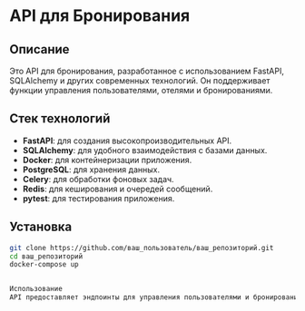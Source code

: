 # API для Бронирования

## Описание
Это API для бронирования, разработанное с использованием FastAPI, SQLAlchemy и других современных технологий. Он поддерживает функции управления пользователями, отелями и бронированиями.

## Стек технологий
- **FastAPI**: для создания высокопроизводительных API.
- **SQLAlchemy**: для удобного взаимодействия с базами данных.
- **Docker**: для контейнеризации приложения.
- **PostgreSQL**: для хранения данных.
- **Celery**: для обработки фоновых задач.
- **Redis**: для кеширования и очередей сообщений.
- **pytest**: для тестирования приложения.

## Установка
```bash
git clone https://github.com/ваш_пользователь/ваш_репозиторий.git
cd ваш_репозиторий
docker-compose up


Использование
API предоставляет эндпоинты для управления пользователями и бронированиями. Для доступа к документации API перейдите по адресу: http://localhost:8000/docs.
